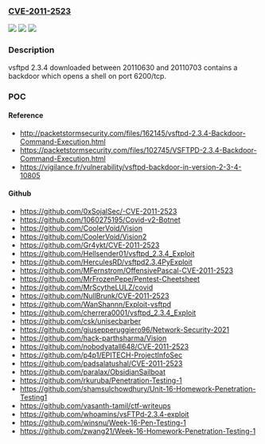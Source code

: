 ### [CVE-2011-2523](https://cve.mitre.org/cgi-bin/cvename.cgi?name=CVE-2011-2523)
![](https://img.shields.io/static/v1?label=Product&message=vsftpd&color=blue)
![](https://img.shields.io/static/v1?label=Version&message=n%2Fa&color=blue)
![](https://img.shields.io/static/v1?label=Vulnerability&message=UNKNOWN_TYPE&color=brighgreen)

### Description

vsftpd 2.3.4 downloaded between 20110630 and 20110703 contains a backdoor which opens a shell on port 6200/tcp.

### POC

#### Reference
- http://packetstormsecurity.com/files/162145/vsftpd-2.3.4-Backdoor-Command-Execution.html
- https://packetstormsecurity.com/files/102745/VSFTPD-2.3.4-Backdoor-Command-Execution.html
- https://vigilance.fr/vulnerability/vsftpd-backdoor-in-version-2-3-4-10805

#### Github
- https://github.com/0xSojalSec/-CVE-2011-2523
- https://github.com/1060275195/Covid-v2-Botnet
- https://github.com/CoolerVoid/Vision
- https://github.com/CoolerVoid/Vision2
- https://github.com/Gr4ykt/CVE-2011-2523
- https://github.com/Hellsender01/vsftpd_2.3.4_Exploit
- https://github.com/HerculesRD/vsftpd2.3.4PyExploit
- https://github.com/MFernstrom/OffensivePascal-CVE-2011-2523
- https://github.com/MrFrozenPepe/Pentest-Cheetsheet
- https://github.com/MrScytheLULZ/covid
- https://github.com/NullBrunk/CVE-2011-2523
- https://github.com/WanShannn/Exploit-vsftpd
- https://github.com/cherrera0001/vsftpd_2.3.4_Exploit
- https://github.com/csk/unisecbarber
- https://github.com/giusepperuggiero96/Network-Security-2021
- https://github.com/hack-parthsharma/Vision
- https://github.com/nobodyatall648/CVE-2011-2523
- https://github.com/p4p1/EPITECH-ProjectInfoSec
- https://github.com/padsalatushal/CVE-2011-2523
- https://github.com/paralax/ObsidianSailboat
- https://github.com/rkuruba/Penetration-Testing-1
- https://github.com/shamsulchowdhury/Unit-16-Homework-Penetration-Testing1
- https://github.com/vasanth-tamil/ctf-writeups
- https://github.com/whoamins/vsFTPd-2.3.4-exploit
- https://github.com/winsnu/Week-16-Pen-Testing-1
- https://github.com/zwang21/Week-16-Homework-Penetration-Testing-1

